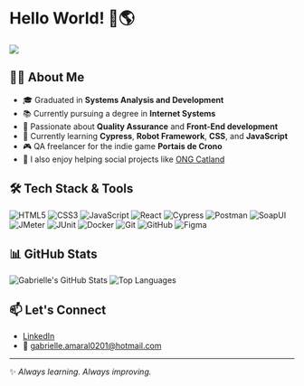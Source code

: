 # Hello World! 👊🌎

![](https://komarev.com/ghpvc/?username=gabi020101&color=006bed)

## 👩‍💻 About Me

- 🎓 Graduated in **Systems Analysis and Development**
- 📚 Currently pursuing a degree in **Internet Systems** 
- 🧪 Passionate about **Quality Assurance** and **Front-End development**
- 🌱 Currently learning **Cypress**, **Robot Framework**, **CSS**, and **JavaScript**
- 🎮 QA freelancer for the indie game **Portais de Crono**
- 💬 I also enjoy helping social projects like [ONG Catland](https://catland.org.br/)

## 🛠️ Tech Stack & Tools

![HTML5](https://img.shields.io/badge/HTML5-E34F26?style=flat&logo=html5&logoColor=white)
![CSS3](https://img.shields.io/badge/CSS3-1572B6?style=flat&logo=css3&logoColor=white)
![JavaScript](https://img.shields.io/badge/JavaScript-F7DF1E?style=flat&logo=javascript&logoColor=black)
![React](https://img.shields.io/badge/React-20232A?style=flat&logo=react&logoColor=61DAFB)
![Cypress](https://img.shields.io/badge/Cypress-17202C?style=flat&logo=cypress&logoColor=white)
![Postman](https://img.shields.io/badge/Postman-FF6C37?style=flat&logo=postman&logoColor=white)
![SoapUI](https://img.shields.io/badge/SoapUI-6CB33F?style=flat&logo=soapui&logoColor=white)
![JMeter](https://img.shields.io/badge/JMeter-D22128?style=flat&logo=apachejmeter&logoColor=white)
![JUnit](https://img.shields.io/badge/JUnit-25A162?style=flat&logo=junit5&logoColor=white)
![Docker](https://img.shields.io/badge/Docker-2496ED?style=flat&logo=docker&logoColor=white)
![Git](https://img.shields.io/badge/Git-F05032?style=flat&logo=git&logoColor=white)
![GitHub](https://img.shields.io/badge/GitHub-181717?style=flat&logo=github&logoColor=white)
![Figma](https://img.shields.io/badge/Figma-F24E1E?style=flat&logo=figma&logoColor=white)
  
## 📊 GitHub Stats

![Gabrielle's GitHub Stats](https://github-readme-stats.vercel.app/api?username=gabi0201&show_icons=true&theme=dracula)
![Top Languages](https://github-readme-stats.vercel.app/api/top-langs/?username=gabi0201&layout=compact&theme=dracula)

## 📫 Let's Connect

- [LinkedIn](https://www.linkedin.com/in/gabrielle-amaral-b799b1178/)
- 📧 gabrielle.amaral0201@hotmail.com

---
✨ *Always learning. Always improving.*
